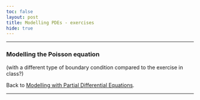```yaml
---
toc: false
layout: post
title: Modelling PDEs - exercises
hide: true
---
```


---

### Modelling the Poisson equation

(with a different type of boundary condition compared to the exercise in class?)


Back to [Modelling with Partial Differential Equations](https://nu-cem.github.io/CompPhys/2021/08/02/PDEs.html).

---
